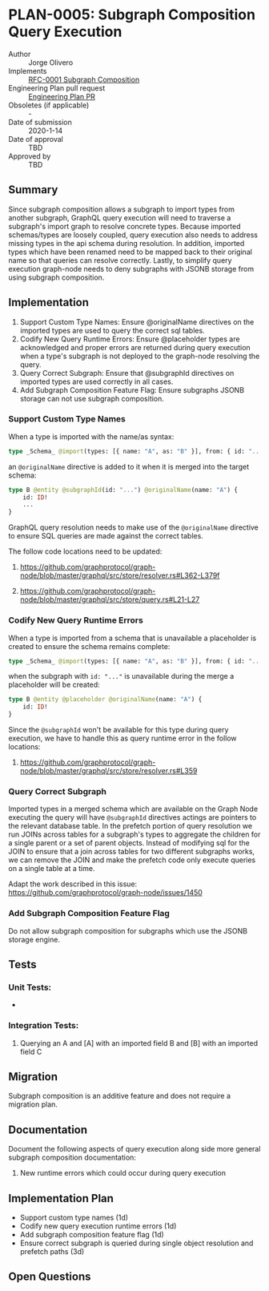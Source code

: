 # PLAN-0005: Subgraph Composition Query Execution

<dl>
  <dt>Author</dt>
  <dd>Jorge Olivero</dd>

  <dt>Implements</dt>
  <dd><a href="../rfcs/0001-subgraph-composition.md">RFC-0001 Subgraph Composition</a></dd>

  <dt>Engineering Plan pull request</dt>
  <dd><a href="">Engineering Plan PR</a></dd>

  <dt>Obsoletes (if applicable)</dt>
  <dd>-</dd>

  <dt>Date of submission</dt>
  <dd>2020-1-14</dd>

  <dt>Date of approval</dt>
  <dd>TBD</dd>

  <dt>Approved by</dt>
  <dd>TBD</dd>
</dl>

## Summary

Since subgraph composition allows a subgraph to import types from another subgraph, GraphQL query execution will need to traverse a subgraph's import graph to resolve concrete types.
Because imported schemas/types are loosely coupled, query execution also needs to address missing types in the api schema during resolution.
In addition, imported types which have been renamed need to be mapped back to their original name so that queries can resolve correctly.
Lastly, to simplify query execution graph-node needs to deny subgraphs with JSONB storage from using subgraph composition.

## Implementation

1. Support Custom Type Names: Ensure @originalName directives on the imported types are used to query the correct sql tables.
2. Codify New Query Runtime Errors: Ensure @placeholder types are acknowledged and proper errors are returned during query execution when a type's subgraph is not deployed to the graph-node resolving the query.
3. Query Correct Subgraph: Ensure that @subgraphId directives on imported types are used correctly in all cases.
4. Add Subgraph Composition Feature Flag: Ensure subgraphs JSONB storage can not use subgraph composition.

### Support Custom Type Names

When a type is imported with the name/as syntax:

```graphql
type _Schema_ @import(types: [{ name: "A", as: "B" }], from: { id: "..." })
```

an `@originalName` directive is added to it when it is merged into the target schema:

```graphql
type B @entity @subgraphId(id: "...") @originalName(name: "A") {
	id: ID!
	...
}
```

GraphQL query resolution needs to make use of the `@originalName` directive to ensure SQL queries are made against the correct tables.

The follow code locations need to be updated:

1. https://github.com/graphprotocol/graph-node/blob/master/graphql/src/store/resolver.rs#L362-L379f

2. https://github.com/graphprotocol/graph-node/blob/master/graphql/src/store/query.rs#L21-L27

### Codify New Query Runtime Errors

When a type is imported from a schema that is unavailable a placeholder is created to ensure the schema remains complete:

```graphql
type _Schema_ @import(types: [{ name: "A", as: "B" }], from: { id: "..." })
```

when the subgraph with `id: "..."` is unavailable during the merge a placeholder will be created:

```graphql
type B @entity @placeholder @originalName(name: "A") {
	id: ID!
}
```

Since the `@subgraphId` won't be available for this type during query execution, we have to handle this as query runtime error in the follow locations:

1. https://github.com/graphprotocol/graph-node/blob/master/graphql/src/store/resolver.rs#L359

### Query Correct Subgraph

Imported types in a merged schema which are available on the Graph Node executing the query will have `@subgraphId` directives actings are pointers to the relevant database table.
In the prefetch portion of query resolution we run JOINs across tables for a subgraph's types to aggregate the children for a single parent or a set of parent objects. Instead of modifying sql for the JOIN
to ensure that a join across tables for two different subgraphs works, we can remove the JOIN and make the prefetch code only execute queries on a single table at a time.

Adapt the work described in this issue: https://github.com/graphprotocol/graph-node/issues/1450


### Add Subgraph Composition Feature Flag

Do not allow subgraph composition for subgraphs which use the JSONB storage engine.

## Tests

### Unit Tests:

-

### Integration Tests:

1. Querying an A and [A] with an imported field B and [B] with an imported field C

## Migration

Subgraph composition is an additive feature and does not require a migration plan.

## Documentation

Document the following aspects of query execution along side more general subgraph composition documentation:

1. New runtime errors which could occur during query execution

## Implementation Plan

- Support custom type names (1d)
- Codify new query execution runtime errors (1d)
- Add subgraph composition feature flag (1d)
- Ensure correct subgraph is queried during single object resolution and prefetch paths (3d)

## Open Questions

